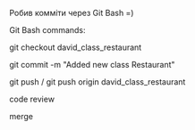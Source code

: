 Робив комміти через Git Bash =)

Git Bash commands:

git checkout david_class_restaurant

git commit -m "Added new class Restaurant"

git push / git push origin david_class_restaurant

code review

merge
